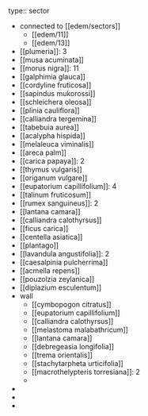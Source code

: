 type:: sector

- connected to [[edem/sectors]]
	- [[edem/11]]
	- [[edem/13]]
- [[plumeria]]: 3
- [[musa acuminata]]
- [[morus nigra]]: 11
- [[galphimia glauca]]
- [[cordyline fruticosa]]
- [[sapindus mukorossi]]
- [[schleichera oleosa]]
- [[plinia cauliflora]]
- [[calliandra tergemina]]
- [[tabebuia aurea]]
- [[acalypha hispida]]
- [[melaleuca viminalis]]
- [[areca palm]]
- [[carica papaya]]: 2
- [[thymus vulgaris]]
- [[origanum vulgare]]
- [[eupatorium capillifolium]]: 4
- [[talinum fruticosum]]
- [[rumex sanguineus]]: 2
- [[lantana camara]]
- [[calliandra calothyrsus]]
- [[ficus carica]]
- [[centella asiatica]]
- [[plantago]]
- [[lavandula angustifolia]]: 2
- [[caesalpinia pulcherrima]]
- [[acmella repens]]
- [[pouzolzia zeylanica]]
- [[diplazium esculentum]]
- wall
	- [[cymbopogon citratus]]
	- [[eupatorium capillifolium]]
	- [[calliandra calothyrsus]]
	- [[melastoma malabathricum]]
	- [[lantana camara]]
	- [[debregeasia longifolia]]
	- [[trema orientalis]]
	- [[stachytarpheta urticifolia]]
	- [[macrothelypteris torresiana]]: 2
	-
-
-
-